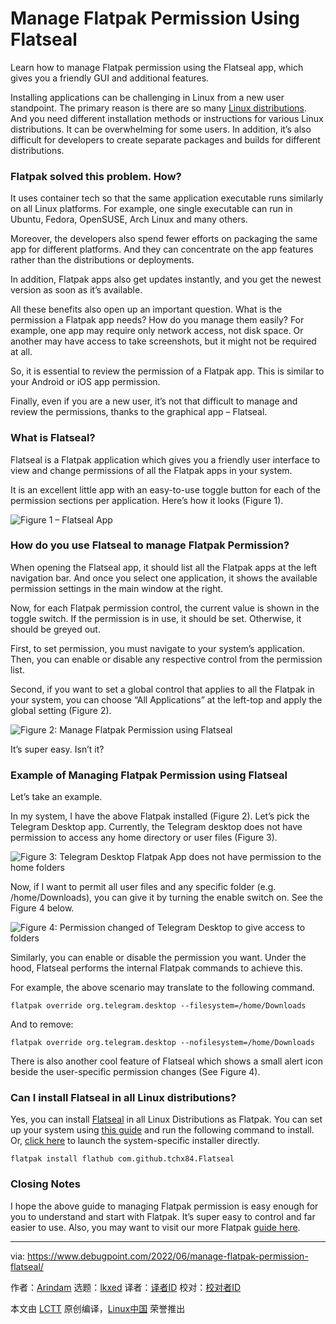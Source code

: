 [#]: subject: "Manage Flatpak Permission Using Flatseal"
[#]: via: "https://www.debugpoint.com/2022/06/manage-flatpak-permission-flatseal/"
[#]: author: "Arindam https://www.debugpoint.com/author/admin1/"
[#]: collector: "lkxed"
[#]: translator: " "
[#]: reviewer: " "
[#]: publisher: " "
[#]: url: " "

Manage Flatpak Permission Using Flatseal
======
Learn how to manage Flatpak permission using the Flatseal app, which gives you a friendly GUI and additional features.

Installing applications can be challenging in Linux from a new user standpoint. The primary reason is there are so many [Linux distributions][1]. And you need different installation methods or instructions for various Linux distributions. It can be overwhelming for some users. In addition, it’s also difficult for developers to create separate packages and builds for different distributions.

### Flatpak solved this problem. How?

It uses container tech so that the same application executable runs similarly on all Linux platforms. For example, one single executable can run in Ubuntu, Fedora, OpenSUSE, Arch Linux and many others.

Moreover, the developers also spend fewer efforts on packaging the same app for different platforms. And they can concentrate on the app features rather than the distributions or deployments.

In addition, Flatpak apps also get updates instantly, and you get the newest version as soon as it’s available.

All these benefits also open up an important question. What is the permission a Flatpak app needs? How do you manage them easily? For example, one app may require only network access, not disk space. Or another may have access to take screenshots, but it might not be required at all.

So, it is essential to review the permission of a Flatpak app. This is similar to your Android or iOS app permission.

Finally, even if you are a new user, it’s not that difficult to manage and review the permissions, thanks to the graphical app – Flatseal.

### What is Flatseal?

Flatseal is a Flatpak application which gives you a friendly user interface to view and change permissions of all the Flatpak apps in your system.

It is an excellent little app with an easy-to-use toggle button for each of the permission sections per application. Here’s how it looks (Figure 1).

![Figure 1 – Flatseal App][2]

### How do you use Flatseal to manage Flatpak Permission?

When opening the Flatseal app, it should list all the Flatpak apps at the left navigation bar. And once you select one application, it shows the available permission settings in the main window at the right.

Now, for each Flatpak permission control, the current value is shown in the toggle switch. If the permission is in use, it should be set. Otherwise, it should be greyed out.

First, to set permission, you must navigate to your system’s application. Then, you can enable or disable any respective control from the permission list.

Second, if you want to set a global control that applies to all the Flatpak in your system, you can choose “All Applications” at the left-top and apply the global setting (Figure 2).

![Figure 2: Manage Flatpak Permission using Flatseal][3]

It’s super easy. Isn’t it?

### Example of Managing Flatpak Permission using Flatseal

Let’s take an example.

In my system, I have the above Flatpak installed (Figure 2). Let’s pick the Telegram Desktop app. Currently, the Telegram desktop does not have permission to access any home directory or user files (Figure 3).

![Figure 3: Telegram Desktop Flatpak App does not have permission to the home folders][4]

Now, if I want to permit all user files and any specific folder (e.g. /home/Downloads), you can give it by turning the enable switch on. See the Figure 4 below.

![Figure 4: Permission changed of Telegram Desktop to give access to folders][5]

Similarly, you can enable or disable the permission you want. Under the hood, Flatseal performs the internal Flatpak commands to achieve this.

For example, the above scenario may translate to the following command.

```
flatpak override org.telegram.desktop --filesystem=/home/Downloads
```

And to remove:

```
flatpak override org.telegram.desktop --nofilesystem=/home/Downloads
```

There is also another cool feature of Flatseal which shows a small alert icon beside the user-specific permission changes (See Figure 4).

### Can I install Flatseal in all Linux distributions?

Yes, you can install [Flatseal][6] in all Linux Distributions as Flatpak. You can set up your system using [this guide][7] and run the following command to install. Or, [click here][8] to launch the system-specific installer directly.

```
flatpak install flathub com.github.tchx84.Flatseal
```

### Closing Notes

I hope the above guide to managing Flatpak permission is easy enough for you to understand and start with Flatpak. It’s super easy to control and far easier to use. Also, you may want to visit our more Flatpak [guide here][9].

--------------------------------------------------------------------------------

via: https://www.debugpoint.com/2022/06/manage-flatpak-permission-flatseal/

作者：[Arindam][a]
选题：[lkxed][b]
译者：[译者ID](https://github.com/译者ID)
校对：[校对者ID](https://github.com/校对者ID)

本文由 [LCTT](https://github.com/LCTT/TranslateProject) 原创编译，[Linux中国](https://linux.cn/) 荣誉推出

[a]: https://www.debugpoint.com/author/admin1/
[b]: https://github.com/lkxed
[1]: https://www.debugpoint.com/category/distributions
[2]: https://www.debugpoint.com/wp-content/uploads/2022/06/Flatseal-App.jpg
[3]: https://www.debugpoint.com/wp-content/uploads/2022/06/Manage-Flatpak-Permission-using-Flatseal.jpg
[4]: https://www.debugpoint.com/wp-content/uploads/2022/06/Telegram-Desktop-Flatpak-App-does-not-have-permission-to-the-home-folders.jpg
[5]: https://www.debugpoint.com/wp-content/uploads/2022/06/Permission-changed-of-Telegram-Desktop-to-give-access-to-folders.jpg
[6]: https://flathub.org/apps/details/com.github.tchx84.Flatseal
[7]: https://flatpak.org/setup/
[8]: https://dl.flathub.org/repo/appstream/com.github.tchx84.Flatseal.flatpakref
[9]: https://www.debugpoint.com/tag/flatpak/
